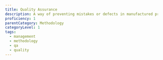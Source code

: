 ```yaml
---
title: Quality Assurance
description: A way of preventing mistakes or defects in manufactured products and avoiding problems when delivering solutions or services to customers.
proficiency: 1
parentCategory: Methodology 
categoryLevel: 1
tags:
  - management
  - methodology
  - qa
  - quality
---
```

